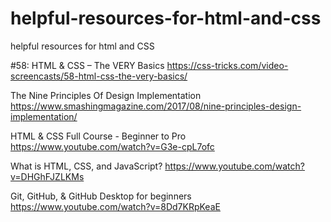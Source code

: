 # helpful-resources-for-html-and-css
helpful resources for html and CSS

#58: HTML & CSS – The VERY Basics
https://css-tricks.com/video-screencasts/58-html-css-the-very-basics/


The Nine Principles Of Design Implementation
https://www.smashingmagazine.com/2017/08/nine-principles-design-implementation/


HTML & CSS Full Course - Beginner to Pro
https://www.youtube.com/watch?v=G3e-cpL7ofc


What is HTML, CSS, and JavaScript?
https://www.youtube.com/watch?v=DHGhFJZLKMs


Git, GitHub, & GitHub Desktop for beginners
https://www.youtube.com/watch?v=8Dd7KRpKeaE
